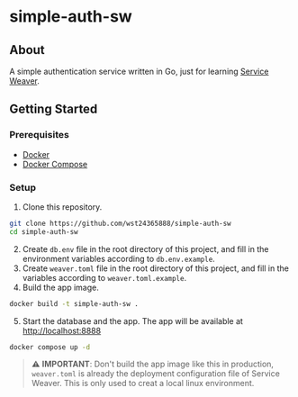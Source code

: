 # simple-auth-sw

## About

A simple authentication service written in Go, just for learning [Service Weaver](https://github.com/ServiceWeaver/weaver).

## Getting Started

### Prerequisites

- [Docker](https://docs.docker.com/engine/install/)
- [Docker Compose](https://docs.docker.com/compose/install/)

### Setup

1. Clone this repository.
```bash
git clone https://github.com/wst24365888/simple-auth-sw
cd simple-auth-sw
```
2. Create `db.env` file in the root directory of this project, and fill in the environment variables according to `db.env.example`.
3. Create `weaver.toml` file in the root directory of this project, and fill in the variables according to `weaver.toml.example`.
4. Build the app image.
```bash
docker build -t simple-auth-sw .
```
5. Start the database and the app. The app will be available at <http://localhost:8888>
```bash
docker compose up -d
```

> :warning: **IMPORTANT**: Don't build the app image like this in production, `weaver.toml` is already the deployment configuration file of Service Weaver. This is only used to creat a local linux environment.
